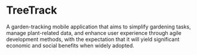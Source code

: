 # TreeTrack
A garden-tracking mobile application that aims to simplify gardening tasks, manage plant-related data, and enhance user experience through agile development methods, with the expectation that it will yield significant economic and social benefits when widely adopted.
